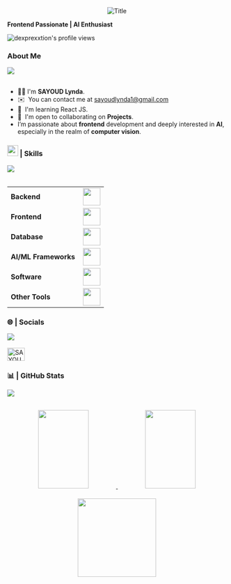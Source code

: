 <!--Hi ![](https://user-images.githubusercontent.com/18350557/176309783-0785949b-9127-417c-8b55-ab5a4333674e.gif)My name is SAYOUD Lynda-->

<div align="center">
  <img src="https://readme-typing-svg.herokuapp.com?font=Architects+Daughter&color=%2338C2FF&size=50&center=true&vCenter=true&height=60&width=600&lines=Hi!+I'm+Lynda+SAYOUD;Welcome+to+my+profile!" alt="Title"></img>
</div>
<p><b>Frontend Passionate | AI Enthusiast</b></p>

<p align="left"> <img src="https://komarev.com/ghpvc/?username=s-lynda&label=Profile%20views&color=8caaee&style=for-the-badge" alt="dexprexxtion's profile views" /> </p>

### About Me 
<img src="https://user-images.githubusercontent.com/73097560/115834477-dbab4500-a447-11eb-908a-139a6edaec5c.gif"><br><br>
* 👋🏻 I'm **SAYOUD Lynda**.
* ✉️  You can contact me at [sayoudlynda1@gmail.com](mailto:sayoudlynda1@gmail.com)
* 🧠  I'm learning React JS.
* 🤝  I'm open to collaborating on **Projects**.
* I’m passionate about **frontend** development and deeply interested in **AI**, especially in the realm of **computer vision**.

### <img src="https://media2.giphy.com/media/QssGEmpkyEOhBCb7e1/giphy.gif?cid=ecf05e47a0n3gi1bfqntqmob8g9aid1oyj2wr3ds3mg700bl&rid=giphy.gif" width ="25"> | Skills 
<img src="https://user-images.githubusercontent.com/73097560/115834477-dbab4500-a447-11eb-908a-139a6edaec5c.gif"><br><br>
<table>
    <tr>
        <td style="font-weight: bold; padding-right: 10px; vertical-align: middle; border: none;">Backend</td>
        <td><img height="40" src="https://skillicons.dev/icons?i=nodejs,express,django,php,java,cs,c"/></td>
    </tr>
    <tr>
        <td style="font-weight: bold; padding-right: 10px; vertical-align: middle; border: none;">Frontend</td>
        <td><img height="40" src="https://skillicons.dev/icons?i=html,css,js,bootstrap,flutter"/></td>
    </tr>
    <tr>
        <td style="font-weight: bold; padding-right: 10px; vertical-align: middle; border: none;">Database</td>
        <td><img height="40" src="https://skillicons.dev/icons?i=mysql,mongodb"/></td>
    </tr>
    <tr>
        <td style="font-weight: bold; padding-right: 10px; vertical-align: middle; border: none;">AI/ML Frameworks</td>
        <td><img height="40" src="https://skillicons.dev/icons?i=pytorch,tensorflow,opencv,anaconda"/></td>
    </tr>
    <tr>
        <td style="font-weight: bold; padding-right: 10px; vertical-align: middle; border: none;">Software</td>
        <td><img height="40" src="https://skillicons.dev/icons?i=ai,figma,vscode"/></td>
    </tr>
    <tr>
        <td style="font-weight: bold; padding-right: 10px; vertical-align: middle; border: none;">Other Tools</td>
        <td><img height="40" src="https://skillicons.dev/icons?i=arduino,linux"/></td>
    </tr>
</table>


### 🌐 | Socials
<img src="https://user-images.githubusercontent.com/73097560/115834477-dbab4500-a447-11eb-908a-139a6edaec5c.gif"><br><br>
<a href="https://www.linkedin.com/in/lynda-sayoud-b97098204/" target="blank"><img align="center" src="https://raw.githubusercontent.com/rahuldkjain/github-profile-readme-generator/master/src/images/icons/Social/linked-in-alt.svg" alt="SAYOUD Lynda" height="30" width="40" /></a>


### 📊 | GitHub Stats
<img src="https://user-images.githubusercontent.com/73097560/115834477-dbab4500-a447-11eb-908a-139a6edaec5c.gif"><br><br>
<div align="center">
  <!-- GitHub Stats Card -->
  <a href="http://www.github.com/s-lynda">
    <img height="180em" width="48%" src="https://github-readme-stats.vercel.app/api?username=s-lynda&show_icons=true&theme=algolia&hide_border=true" />
  </a>
  
  <!-- Most Used Languages Card -->
  <a href="http://www.github.com/s-lynda">
    <img height="180em" width="48%" src="https://github-readme-stats.vercel.app/api/top-langs/?username=s-lynda&layout=compact&langs_count=8&hide_border=true&theme=algolia" />
  </a>
</div>

<div align="center" style="margin-top: 20px;">
  <!-- GitHub Streak Stats Card -->
  <a href="http://www.github.com/s-lynda">
    <img height="180em" src="https://github-readme-streak-stats.herokuapp.com/?user=s-lynda&theme=algolia&hide_border=true" />
  </a>
</div>

  <!--![Lynda's GitHub stats](https://github-readme-stats.vercel.app/api?username=s-lynda&show_icons=true&theme=radical)-->

<!--![Top Langs](https://github-readme-stats.vercel.app/api/top-langs/?username=s-lynda&layout=compact)-->

